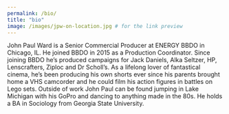 ```yaml
---
permalink: /bio/
title: "bio"
image: /images/jpw-on-location.jpg # for the link preview
---
```


John Paul Ward is a Senior Commercial Producer at ENERGY BBDO in Chicago, IL. He joined BBDO in 2015 as a Production Coordinator. Since joining BBDO he’s produced campaigns for Jack Daniels, Alka Seltzer, HP, Lenscrafters, Ziploc and Dr Scholl’s. As a lifelong lover of fantastical cinema, he’s been producing his own shorts ever since his parents brought home a VHS camcorder and he could film his action figures in battles on Lego sets. Outside of work John Paul can be found jumping in Lake Michigan with his GoPro and dancing to anything made in the 80s. He holds a BA in Sociology from Georgia State University.
